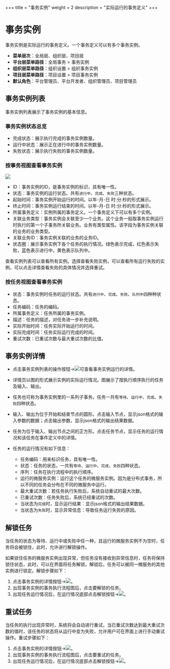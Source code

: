 +++
title = "事务实例"
weight = 2
description = "实际运行的事务定义"
+++

# 事务实例

事务实例是实际运行的事务定义。一个事务定义可以有多个事务实例。

- **菜单层次**：全局层、组织层、项目层
- **平台层菜单路径**：全局事务 > 事务实例  
- **组织层菜单路径**：组织设置 > 组织事务实例
- **项目层菜单路径**：项目设置 > 项目事务实例
- **默认角色**：平台管理员、平台开发者、组织管理员、项目管理员

## 事务实例列表

事务实例列表展示了事务实例的基本信息。

### 事务实例状态总览

- 完成状态：展示执行完成的事务实例数量。
- 运行中状态：展示正在进行中的事务实例数量。
- 失败状态：展示执行失败的事务实例数量。

### 按事务视图查看事务实例

<img class="no-border" src="/docs/user-guide/microservice-development/global-transaction/image/saga1.png"/>

- ID：事务实例的ID，是事务实例的标识，具有唯一性。
- 状态：事务实例的运行状态。共有`进行中`、`完成`、`失败`三种状态。
- 起始时间：事务实例开始运行的时间。以年-月-日 时:分:秒的形式展示。
- 终止时间：事务实例运行结束的时间。以年-月-日 时:分:秒的形式展示。
- 所属事务定义：实例所属的事务定义。一个事务定义下可以有多个实例。
- 关联业务类型：事务实例会关联至少一个业务。这个业务一般取事务实例运行时执行的第一个子事务所关联业务。业务有类型属性。该字段为事务实例关联的业务的业务类型。
- 关联业务ID：事务实例关联的业务的业务ID。
- 状态圈：展示事务实例下各个任务的执行情况。绿色表示完成，红色表示失败，蓝色表示进行中，黄色表示队列中。

查看实例列表可以查看所有实例。选择查看失败实例，可以查看所有运行失败的实例，可以点击详情查看失败的具体情况并选择重试。

### 按任务视图查看事务实例

- 状态：事务实例时任务的运行状态。共有`进行中`、`完成`、`失败`、`队列中`四种种状态。
- 任务编码：任务的编码。
- 所属事务定义：任务所属的事务实例。
- 描述：任务的描述，对任务进一步补充说明。
- 实际开始时间：任务实际开始运行的时间。
- 实际完成时间：任务实际运行完成的时间。
- 重试次数：已重试次数与最大重试次数的比值。


## 事务实例详情

- 点击事务实例列表的操作按钮→<img class="no-border" src="/docs/user-guide/microservice-development/global-transaction/image/particulars.png"/>可查看事务实例运行的详情。

- 详情页以图的形式展示实例的实际运行情况。图展示了按执行顺序执行的任务及输入、输出。

- 任务也可称为事务实例里的一系列子事务。任务一共有`等待`、`运行中`、`完成`、`失败`四种状态。

- 输入、输出为位于开始和结束节点的圆形。点击输入节点，显示json格式的输入参数的数据；点击输出参数，显示json格式的输出结果数据。

- 任务为位于输入、输出节点之间的正方形。点击任务节点，显示任务的运行情况和该任务在事件定义中的详情。 

- 任务的运行情况有如下信息：
     - 任务编码：用来标识任务，具有唯一性。
     - 状态：任务的状态，一共有`等待`、`运行中`、`完成`、`失败`四种状态。
     - 序列：任务在执行流程中的执行顺序。
     - 运行的微服务实例：运行这个任务的微服务实例。因为是分布式事务，所以不同的任务会分布在不同的微服务中运行。
     - 最大重试次数：若任务执行失败后，系统自动重试的最大次数。
     - 已重试次数：任务失败后，系统已经重试的次数。
     - 当状态为`完成`时，显示运行结果：显示json格式的输出结果数据。
     - 当状态为`失败`时，显示异常信息：导致任务运行失败的原因。

## 解锁任务

当任务的状态为等待、运行中或失败中任一种，且运行的微服务实例不为空时，任务将会被锁住，此时，允许进行解锁操作。

如果锁住任务的微服务实例出现异常，但任务没有接收到异常信息时，任务将保持锁住状态，此时，可以在界面将任务解锁，解锁后，任务可以被同一微服务的其他实例进行锁定。解锁步骤如下：

1. 点击事务实例的详情按钮→<img class="no-border" src="/docs/user-guide/microservice-development/global-transaction/image/particulars.png"/>。
1. 出现事务实例的事务执行流程图后，点击要解锁的任务。
1. 出现任务运行情况后，在运行情况底部点击解锁按钮→<img class="no-border" src="/docs/user-guide/microservice-development/global-transaction/image/unlock.png"/>。


## 重试任务

当任务的执行出现异常时，系统将会自动进行重试，当已重试次数达到最大重试次数的值时，该任务的状态将从运行中变为失败，允许用户可在界面上进行手动重试操作。重试步骤如下：

1. 点击事务实例的详情按钮→<img class="no-border" src="/docs/user-guide/microservice-development/global-transaction/image/particulars.png"/>。
1. 出现事务实例的事务执行流程图后，点击要重试的任务。
1. 出现任务运行情况后，在运行情况底部点击解锁按钮→<img class="no-border" src="/docs/user-guide/microservice-development/global-transaction/image/retry.png"/>。
